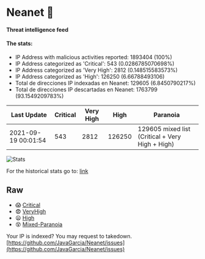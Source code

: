 # Neanet :hocho:
#### Threat intelligence feed
#### The stats:

- IP Address with malicious activities reported: 1893404 (100%)
- IP Address categorized as 'Critical':  543 (0.0286785070698%)
- IP Address categorized as 'Very High':  2812 (0.148515583573%)
- IP Address categorized as 'High':  126250 (6.66788493106)
- Total de direcciones IP indexadas en Neanet:  129605 (6.8450790217%)
- Total de direcciones IP descartadas en Neanet:  1763799 (93.1549209783%)

| Last Update | Critical | Very High | High | Paranoia |
| --- | --- | --- | --- | --- |
| 2021-09-19 00:01:54 | 543 | 2812 | 126250 | 129605 mixed list (Critical + Very High + High)|

![Stats](https://docs.google.com/spreadsheets/d/e/2PACX-1vSnaNMIXVabIpDJjufMlzH7poXnshF3mgd8Is1g9ytUEzVsP5my4Trn8f-xkoLLQ38xpL3HtmUexLo6/pubchart?oid=501124687&format=image)

For the historical stats go to: [link](/stats.csv)
## Raw
- :scream: [Critical](https://raw.githubusercontent.com/JavaGarcia/Neanet/master/blacklists/neanet_critical.txt)
- :fearful: [VeryHigh](https://raw.githubusercontent.com/JavaGarcia/Neanet/master/blacklists/neanet_veryHigh.txtt)
- :frowning: [High](https://raw.githubusercontent.com/JavaGarcia/Neanet/master/blacklists/neanet_high.txt)
- :dizzy_face: [Mixed-Paranoia](https://raw.githubusercontent.com/JavaGarcia/Neanet/master/blacklists/neanet_all.txt)


Your IP is indexed? You may request to takedown. [https://github.com/JavaGarcia/Neanet/issues](https://github.com/JavaGarcia/Neanet/issues)






























































































































































































































































































































































































































































































































































































































































































































































































































































































































































































































































































































































































































































































































































































































































































































































































































































































































































































































































































































































































































































































































































































































































































































































































































































































































































































































































































































































































































































































































































































































































































































































































































































































































































































































































































































































































































































































































































































































































































































































































































































































































































































































































































































































































































































































































































































































































































































































































































































































































































































































































































































































































































































































































































































































































































































































































































































































































































































































































































































































































































































































































































































































































































































































































































































































































































































































































































































































































































































































































































































































































































































































































































































































































































































































































































































































































































































































































































































































































































































































































































































































































































































































































































































































































































































































































































































































































































































































































































































































































































































































































